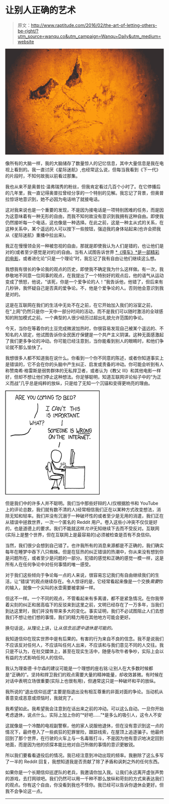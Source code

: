 # 让别人正确的艺术

> 原文：<http://www.raptitude.com/2016/02/the-art-of-letting-others-be-right/?utm_source=wanqu.co&utm_campaign=Wanqu+Daily&utm_medium=website>

![Post image for The Art of Letting Others Be Right](img/938449abb6351394a75f5fbb2af11a14.png)

像所有的大脑一样，我的大脑储存了数量惊人的记忆信息，其中大量信息是我在电视上看到的。我一直讨厌《星际迷航》,也经常这么说，但每当我看到《下一代》的片段时，不知何故我以前看过那集。

我也从来不是奥普拉·温弗瑞秀的粉丝，但我肯定看过几百个小时了。在它停播后的几年里，我一直记得奥普拉曾经分享的一个特别的见解。我忘记了背景，但奥普拉惊讶地意识到，她不必因为电话响了就接电话。

这对我来说也是一个重要的发现，不是因为接电话是一项特别困难的任务，而是因为这意味着有一种无形的自由，而我不知何故没有意识到我拥有这种自由。即使我仍然接听每一个电话，这也像是一种选择。在此之前，这是一种主从式的关系，在这种关系中，某个遥远的人可以按下一些按钮，强迫我的身体站起来(也许会把我从《星际迷航》重播中拉出来)。

我正在慢慢领会另一种被忽视的自由，那就是即使我认为人们是错的，也让他们是对的(或者至少感觉是对的)的自由。当有人试图告诉世界 [*《撞车》*是一部精彩的电影](http://www.theawl.com/2013/02/crash-the-most-loathsome-best-picture-of-them-all)，或者进化论“只是一个理论”时，我忘记了我有自由让他们继续这么想。

我想我有很长的争论我的观点的历史，即使我不确定我为什么这样做。有一次，我恭敬地不同意一位同事的观点，在我提出了一个特别好的观点后，他的语气从运动变成了愤怒，他说，“该死，你是一个爱争论的人！”我告诉他，他错了，但后来有几秒钟，我怀疑自己是否真的爱争论。不，他是个爱争论的人。否则他会意识到我是对的。

这是在互联网在我们的生活中无处不在之前，在它开始加入我们的浴室之前，在“上网”仍然只是你一天中一部分时间的活动，而不是我们可以随时激活的全球感知的附加模式之前。一个典型的人很少经历过超出礼貌允许范围的争论。

今天，当你在等着你的土豆完成微波加热时，你很容易发现自己被某个遥远的、不知名的人锁定，他试图告诉你全民医疗保健是一个共产主义阴谋。这种无面感激起了我们更多争论的冲动。你可能已经注意到，当你能看到别人的眼睛时，和他们争论就不那么愉快了。

我想很多人都不知道我在说什么。你看到一个你不同意的陈述，或者你知道事实上是错误的，它不会在你的头脑中产生纠正、启发或责备的冲动。你可能会听到有人称赞南希·格雷斯是弱势群体的无私捍卫者，或者认为《教父 III》和其他电影一样好，但却不想让他们停止这种想法。你足够聪明，知道互联网评论帖子中的“为正义而战”几乎总是纯粹的放纵，只是给了无知一个沉锚和变得更响亮的理由。

![duty_calls](img/9f12474e502b440cd59eb5add4b53aaa.png)

但是我们中的许多人并不聪明。我们当中那些好辩的人(仅根据脸书和 YouTube 上的评论总数，我们就有数不清的人)经常相信我们正在以某种方式改变想法，消除无知和轻率。我们并没有沉溺于一种破坏性的或者至少是无用的消遣，我们正在从错误中拯救世界，一次一个匿名的 Reddit 用户。卷入这些小冲突不仅仅是好的，也是道德上的要求。我们不能就这样*允许*无知继续下去而不受反对。互联网(实际上是整个世界，但在互联网上是最容易的)必须被检查是否有不良信仰。

当然，我们很少会想到自己错了。也许我所有的消息来源都是不正确的，我们确实每年在睡梦中吞下八只蜘蛛。但是在狂热的纠正错误的热潮中，你从来没有想到你是问题所在，或者至少是问题的一部分。犯错的感觉和正确的感觉一模一样，这是所有人在任何争论中对任何事情的唯一感受。

对于我们这些倾向于争论每一点的人来说，很容易忘记我们有自由继续我们的生活，让“错误”的观点继续存在。令人惊讶的是，它经常看起来像是一个交换*需要*你的输入，就像一个尖叫的水壶需要被拿掉一样。

但这不一样。一个不同的观点，不管看起来有多离谱，都不是紧急情况。在你我带着尖刻的纠正和居高临下的反驳来到这里之前，文明已经存在了一万多年，当我们到达这里时，我们并没有带来多大的变化。事实证明，我们不必试图阻止人们去想我们不想让他们想的事情，我们的精力用在其他地方可能会更好。

换句话说，从理论上讲，让*从信念巡逻中退休是可能的。*

我知道信仰在现实世界中是有后果的。有害的行为来自不良的信念。我不是说我们不应该反对任何人，不应该叫任何人出来，不应该和与我们意见不同的人交往。我只是不认为，在社交媒体上，甚至在现实生活中，随便与吹牛者争吵，实际上会以有益的方式影响任何人的信仰。

我认为理查德·卡尔森的建议可能是一个理想的座右铭:让别人在大多数时候都是“正确的”。坚持和捍卫我们的观点需要大量的精神能量，却收效甚微。有时候在对话中表明立场很重要(实际上也很有用)，但通常这只是一种破坏和平的放纵。

我所说的“退出信仰巡逻”主要是指退出没有相互尊重的非面对面的争论。当动机从善意变成恶意或烦恼时，我就完了。

我希望如此。我希望我会注意到在话出来之前的冲动。可以这么自动。一旦你开始考虑退休，说点什么，实际上加上你的“*好吧……”*是多么的吸引人，这令人不安

这就像是一个冷酷的电视副警察，他的家人说服他退休，但在没有意识到这一点的情况下，最终卷入了一些疯狂的犯罪冒险，跟踪线索，在屋顶上追逐骗子。他最终回到了那个世界，在行驶的火车上与一名毒贩打斗，不是因为他有意识地决定回到地面，而是因为他的侦探本能比他对自己所做的事情的意识更敏锐。

所以我们要看看退役后的情况。我已经注意到冲动出现的频率。我删除了这么多写了一半的 Reddit 回复，我想知道我是否贡献了除了矛盾和讽刺之外的任何东西。

如果你是一个长期信仰巡逻队的老兵，我邀请你加入我。让我们永远离开虚张声势的游戏，去打网球吧。我们仍然可以用一千种不那么放纵和苛刻的方式来表达我们的观点。你有这个自由，你没看到我也不怪你。我已经可以告诉你退休会更好。但我不会争论这一点。

***